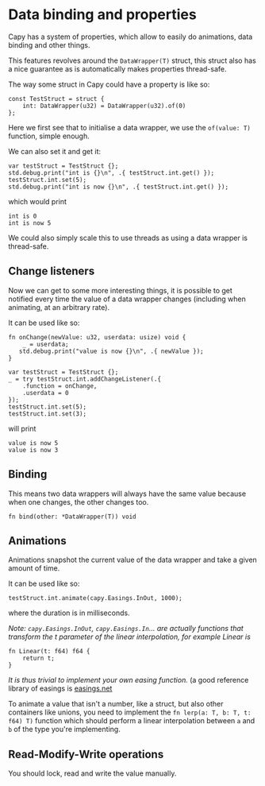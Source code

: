 # Data binding and properties

Capy has a system of properties, which allow to easily do animations, data binding and other things.

This features revolves around the `DataWrapper(T)` struct, this struct also has a nice guarantee
as is automatically makes properties thread-safe.

The way some struct in Capy could have a property is like so:
```zig
const TestStruct = struct {
    int: DataWrapper(u32) = DataWrapper(u32).of(0)
};
```
Here we first see that to initialise a data wrapper, we use the `of(value: T)` function, simple enough.

We can also set it and get it:
```zig
var testStruct = TestStruct {};
std.debug.print("int is {}\n", .{ testStruct.int.get() });
testStruct.int.set(5);
std.debug.print("int is now {}\n", .{ testStruct.int.get() });
```
which would print
```
int is 0
int is now 5
```
We could also simply scale this to use threads as using a data wrapper is thread-safe.

## Change listeners

Now we can get to some more interesting things, it is possible to get notified every time
the value of a data wrapper changes (including when animating, at an arbitrary rate).

It can be used like so:
```zig
fn onChange(newValue: u32, userdata: usize) void {
    _ = userdata;
   std.debug.print("value is now {}\n", .{ newValue });
}

var testStruct = TestStruct {};
_ = try testStruct.int.addChangeListener(.{
    .function = onChange,
    .userdata = 0
});
testStruct.int.set(5);
testStruct.int.set(3);
```
will print
```
value is now 5
value is now 3
```

## Binding
This means two data wrappers will always have the same value because when one changes,
the other changes too.
```zig
fn bind(other: *DataWrapper(T)) void
```

## Animations

Animations snapshot the current value of the data wrapper and take a given amount of time.

It can be used like so:
```zig
testStruct.int.animate(capy.Easings.InOut, 1000);
```
where the duration is in milliseconds.

*Note: `capy.Easings.InOut`, `capy.Easings.In`... are actually functions that transform
the t parameter of the linear interpolation, for example Linear is*
```zig
fn Linear(t: f64) f64 {
    return t;
}
```
*It is thus trivial to implement your own easing function.* (a good reference library
of easings is [easings.net](https://easings.net/)

To animate a value that isn't a number, like a struct, but also other containers like
unions, you need to implement the `fn lerp(a: T, b: T, t: f64) T)` function which should
perform a linear interpolation between `a` and `b` of the type you're implementing.

## Read-Modify-Write operations

You should lock, read and write the value manually.

